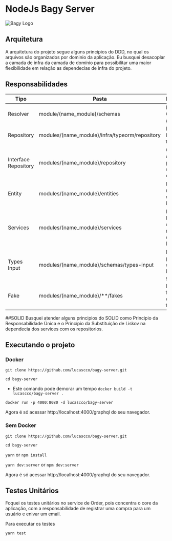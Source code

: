 # NodeJs Bagy Server
![Bagy Logo](https://sites.bagy.com.br/wp-content/uploads/2020/02/logo-bagy-OPTIMIZED-GT-METRIX-min.png)
## Arquitetura

A arquitetura do projeto segue alguns principios do DDD, no qual os arquivos são organizados por dominio da aplicação. Eu busquei desacoplar a camada de infra da camada de domínio para possibilitar uma maior flexibilidade em relação as dependecias de infra do projeto.

## Responsabilidades

Tipo | Pasta | Responsabilidade
------------ | -------- | -------------
Resolver | module/(name_module)/schemas | Mutations e Queries do graphql
Repository | modules/(name_module)/infra/typeorm/repository | Manipulação do banco com o o typeorm
Interface Repository | modules/(name_module)/repository | Cria um interface dos repositorios para comunicação com os servers.
Entity | modules/(name_module)/entities | Modelos da reporesentação das entidades no banco de dados
Services | modules/(name_module)/services | Executa um bound de ações com regras de negócios especificas. ex.: Registar Compra
Types Input | modules/(name_module)/schemas/types-input | Define um DTO para envio de dados para uma Mutation no graphql
Fake | modules/(name_module)/**/fakes | Define classes fakes para execucão de testes

##SOLID
Busquei atender alguns principios do SOLID como Principio da Responsabilidade Única e o Princípio da Substituição de Liskov na dependecia dos services com os repositorios.

## Executando o projeto

### Docker

`git clone https://github.com/lucascco/bagy-server.git`

`cd bagy-server`

- Este comando pode demorar um tempo
`docker build -t lucascco/bagy-server . `

`docker run -p 4000:8080 -d lucascco/bagy-server`

Agora é só acessar http://localhost:4000/graphql do seu navegador.

### Sem Docker

`git clone https://github.com/lucascco/bagy-server.git`

`cd bagy-server`

`yarn` or `npm install`

`yarn dev:server` or `npm dev:server`

Agora é só acessar http://localhost:4000/graphql do seu navegador.

## Testes Unitários

Foquei os testes unitários no service de Order, pois concentra o core da aplicação, com a responsabilidade de registrar uma compra para um usuário e enivar um email.

Para executar os testes

`yarn test`
